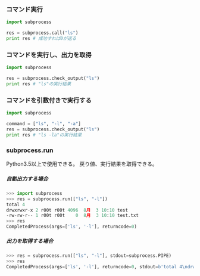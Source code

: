 
### コマンド実行
```python
import subprocess

res = subprocess.call("ls")
print res # 成功すれば0が返る
```
### コマンドを実行し、出力を取得
```python
import subprocess

res = subprocess.check_output("ls")
print res # "ls"の実行結果
```

### コマンドを引数付きで実行する
```python
import subprocess

command = ["ls", "-l", "-a"]
res = subprocess.check_output("ls")
print res # "ls -la"の実行結果
```

### subprocess.run
Python3.5以上で使用できる。
戻り値、実行結果を取得できる。

##### 自動出力する場合
```python
>>> import subprocess
>>> res = subprocess.run(["ls", "-l"])
total 4
drwxrwxr-x 2 r00t r00t 4096  8月  3 10:10 test
-rw-rw-r-- 1 r00t r00t    0  8月  3 10:10 test.txt
>>> res
CompletedProcess(args=['ls', '-l'], returncode=0)
```

##### 出力を取得する場合
```python
>>> res = subprocess.run(["ls", "-l"], stdout=subprocess.PIPE)
>>> res
CompletedProcess(args=['ls', '-l'], returncode=0, stdout=b'total 4\ndrwxrwxr-x 2 r00t r00t 4096  8\xe6\x9c\x88  3 10:10 test\n-rw-rw-r-- 1 r00t r00t    0  8\xe6\x9c\x88  3 10:10 test.txt\n')
```
